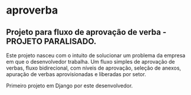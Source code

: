 # aproverba
## Projeto para fluxo de aprovação de verba - PROJETO PARALISADO.

Este projeto nasceu com o intuito de solucionar um problema da empresa em que o desenvolvedor trabalha. Um fluxo simples de aprovação de verbas, fluxo bidirecional, 
com níveis de aprovação, seleção de anexos, apuração de verbas aprovisionadas e liberadas por setor.

Primeiro projeto em Django por este desenvolvedor.
